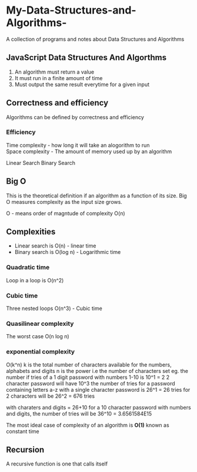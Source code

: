 # My-Data-Structures-and-Algorithms-
A collection of programs and notes about Data Structures and Algorithms 

## JavaScript Data Structures And Algorthms
1. An algorithm must return a value
2. It must run in a finite amount of time
3. Must output the same result everytime for a given input 

## Correctness and efficiency 
Algorithms can be defined by correctness and efficiency   

### Efficiency 
Time complexity - how long it will take an alogorithm to run  
Space complexity - The amount of memory used up by an algorithm 

Linear Search
Binary Search

## Big O
This is the theoretical definition if an algorithm as a function of its size. Big O measures complexity as the input size grows.

O - means order of magntude of complexity 
O(n)

## Complexities 
* Linear search is O(n) - linear time 
* Binary search is O(log n) - Logarithmic time 

### Quadratic time 
Loop in a loop is O(n^2)  

### Cubic time 
Three nested loops O(n^3) - Cubic time

### Quasilinear complexity
The worst case   O(n log n)

### exponential complexity
O(k^n)
k is the total number of characters available for the numbers, alphabets and digits
n is the power i.e the number of characters set
eg. 
the number if tries of a 1 digit password with numbers 1-10 is
10^1 = 2
2 character password will have
10^3
the number of tries for a password containing letters a-z with a single character password is 
26^1 = 26 tries 
for 2 characters will be
26^2 = 676 tries 

with charaters and digits = 26+10
for a 10 character password with numbers and digits, the number of tries will be 
36^10 = 3.6561584E15


The most ideal case of complexity of an algorithm is **O(1)**   known as constant time

## Recursion 
A recursive function is one that calls itself 
